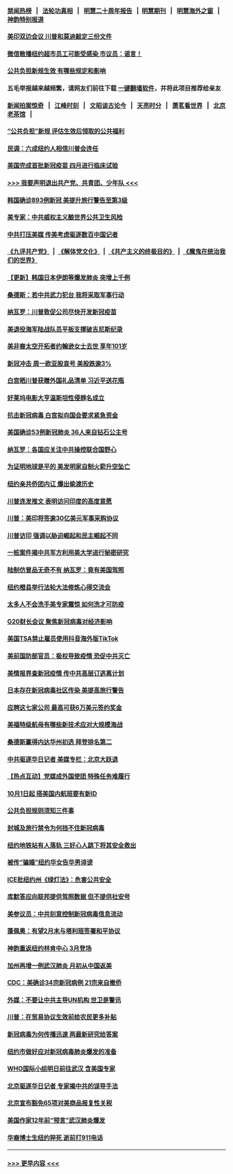 #### [禁闻热榜](热点新闻.md?=0)  &nbsp;&nbsp;|&nbsp;&nbsp; [法轮功真相](https://github.com/gfw-breaker/truth/blob/master/README.md?=0) &nbsp;&nbsp;|&nbsp;&nbsp; [明慧二十周年报告](https://github.com/gfw-breaker/mh-reports/blob/master/README.md?=0) &nbsp;&nbsp;|&nbsp;&nbsp;[明慧期刊](https://github.com/gfw-breaker/mh-qikan) &nbsp;&nbsp;|&nbsp;&nbsp; [明慧海外之窗](https://github.com/gfw-breaker/mh-news/blob/master/README.md?=0) &nbsp;&nbsp;|&nbsp;&nbsp; [神韵特别报道](https://github.com/gfw-breaker/mh-news/blob/master/shenyun.md?=0)
#### [美印双边会议 川普和莫迪敲定三份文件](../pages/nsc412/n11894247.md?t=02252302) 
#### [微信散播纽约超市员工可能受感染  市议员：谣言！](../pages/nsc412/n11893861.md?t=02252302) 
#### [公共负担新规生效 有哪些规定和影响](../pages/nsc412/n11893866.md?t=02252302) 
#### 五毛举报越来越频繁，请网友们前往下载 [一键翻墙软件](https://github.com/gfw-breaker/ssr-accounts)，并将此项目推荐给亲友
#### [新闻拍案惊奇](https://github.com/gfw-breaker/banned-news/blob/master/pages/link4.md) &nbsp;&nbsp;|&nbsp;&nbsp; [江峰时刻](https://github.com/gfw-breaker/banned-news/blob/master/pages/link4.md) &nbsp;&nbsp;|&nbsp;&nbsp; [文昭谈古论今](https://github.com/gfw-breaker/banned-news/blob/master/pages/link4.md) &nbsp;&nbsp;|&nbsp;&nbsp; [天亮时分](https://github.com/gfw-breaker/banned-news/blob/master/pages/link4.md) &nbsp;&nbsp;|&nbsp;&nbsp; [萧茗看世界](https://github.com/gfw-breaker/banned-news/blob/master/pages/link4.md) &nbsp;&nbsp;|&nbsp;&nbsp; [北京老茶馆](https://github.com/gfw-breaker/banned-news/blob/master/pages/link4.md) &nbsp;&nbsp;|&nbsp;&nbsp; 
#### [“公共负担”新规  评估生效后领取的公共福利](../pages/nsc412/n11893847.md?t=02252302) 
#### [民调：六成纽约人相信川普会连任](../pages/nsc412/n11893884.md?t=02252302) 
#### [美国完成首批新冠疫苗 四月进行临床试验](../pages/nsc412/n11893526.md?t=02252302) 
#### [>>> 我要声明退出共产党、共青团、少年队 <<<](https://github.com/begood0513/goodnews/blob/master/quit/letter.md) 
#### [韩国确诊893例新冠 美提升旅行警告至第3级](../pages/nsc412/n11893662.md?t=02252302) 
#### [美专家：中共威权主义酿世界公共卫生风险](../pages/nsc412/n11893474.md?t=02252302) 
#### [中共打压美媒 传美考虑驱逐数百中国记者](../pages/nsc412/n11893178.md?t=02252302) 
#### [《九评共产党》](https://github.com/begood0513/9ping.md/blob/master/README.md) &nbsp;|&nbsp; [《解体党文化》](../../../../jtdwh.md/blob/master/README.md)  &nbsp;|&nbsp; [《共产主义的终极目的》](../../../../gczydzjmd.md/blob/master/README.md) &nbsp;|&nbsp; [《魔鬼在统治我们的世界》](../../../../mgztzwmdsj.md/blob/master/README.md) 
#### [【更新】韩国日本伊朗等爆发肺炎 突增上千例](../pages/nsc412/n11890652.md?t=02252302) 
#### [桑德斯：若中共武力犯台 我将采取军事行动](../pages/nsc412/n11893282.md?t=02252302) 
#### [纳瓦罗：川普敦促公司尽快开发新冠疫苗](../pages/nsc412/n11893211.md?t=02252302) 
#### [美退役海军陆战队员平板支撑破吉尼斯纪录](../pages/nsc412/n11893022.md?t=02252302) 
#### [美非裔太空开拓者约翰逊女士去世 享年101岁](../pages/nsc412/n11892917.md?t=02252302) 
#### [新冠冲击 周一欧亚股哀号 美股跌逾3%](../pages/nsc412/n11892648.md?t=02252302) 
#### [白宫晒川普获赠外国礼品清单 习近平送花瓶](../pages/nsc412/n11892985.md?t=02252302) 
#### [好莱坞电影大亨温斯坦性侵罪名成立](../pages/nsc412/n11892907.md?t=02252302) 
#### [抗击新冠病毒 白宫拟向国会要求紧急资金](../pages/nsc412/n11892943.md?t=02252302) 
#### [美国确诊53例新冠肺炎 36人来自钻石公主号](../pages/nsc412/n11892877.md?t=02252302) 
#### [纳瓦罗：各国应关注中共操控联合国野心](../pages/nsc412/n11892856.md?t=02252302) 
#### [为证明地球是平的 美发明家自制火箭升空坠亡](../pages/nsc412/n11892645.md?t=02252302) 
#### [纽约亲共侨团内讧 爆出偷渡历史](../pages/nsc412/n11891235.md?t=02252302) 
#### [川普连发推文 表明访问印度的高度意愿](../pages/nsc412/n11891927.md?t=02252302) 
#### [川普：美印将签逾30亿美元军事采购协议](../pages/nsc412/n11892494.md?t=02252302) 
#### [川普访印 强调以胁迫崛起和民主崛起不同](../pages/nsc412/n11891855.md?t=02252302) 
#### [一桩案件揭中共军方利用美大学进行秘密研究](../pages/nsc412/n11891206.md?t=02252302) 
#### [陆制仿冒品无奇不有 纳瓦罗：竟有美国驾照](../pages/nsc412/n11890953.md?t=02252302) 
#### [纽约橙县举行法轮大法修炼心得交流会](../pages/nsc412/n11890760.md?t=02252302) 
#### [太多人不会洗手美专家震惊 如何洗才可防疫](../pages/nsc412/n11875866.md?t=02252302) 
#### [G20财长会议 聚焦新冠病毒对经济影响](../pages/nsc412/n11890400.md?t=02252302) 
#### [美国TSA禁止雇员使用抖音海外版TikTok](../pages/nsc412/n11890500.md?t=02252302) 
#### [美前国防部官员：极权导致疫情 恐促中共灭亡](../pages/nsc412/n11889092.md?t=02252302) 
#### [美情报界查新冠疫情 传中共高层订逃离计划](../pages/nsc412/n11888161.md?t=02252302) 
#### [日本存在新冠病毒社区传染 美提高旅行警告](../pages/nsc412/n11889917.md?t=02252302) 
#### [应聘这七家公司 最高可获6万美元签约奖金](../pages/nsc412/n11879446.md?t=02252302) 
#### [美福特级航母有哪些新技术应对大规模海战](../pages/nsc412/n11882087.md?t=02252302) 
#### [桑德斯赢得内达华州初选 拜登排名第二](../pages/nsc412/n11888760.md?t=02252302) 
#### [中共驱逐华日记者 美媒专栏：北京大跃退](../pages/nsc412/n11888453.md?t=02252302) 
#### [【热点互动】党媒成外国使团 特殊任务难履行](../pages/nsc412/n11888306.md?t=02252302) 
#### [10月1日起 搭美国内航班要有新ID](../pages/nsc412/n11888243.md?t=02252302) 
#### [公共负担规则须知三件事](../pages/nsc412/n11888123.md?t=02252302) 
#### [封城及旅行禁令为何挡不住新冠病毒](../pages/nsc412/n11888067.md?t=02252302) 
#### [纽约地铁站有人落轨   三好心人跳下将其安全救出](../pages/nsc412/n11888088.md?t=02252302) 
#### [被传“骗婚”纽约华女告华男诽谤](../pages/nsc412/n11887303.md?t=02252302) 
#### [ICE批纽约州《绿灯法》：危害公共安全](../pages/nsc412/n11887285.md?t=02252302) 
#### [库默答应向联邦提供驾照数据 但不提供社安号](../pages/nsc412/n11887269.md?t=02252302) 
#### [美参议员：中共刻意控制新冠病毒信息流动](../pages/nsc412/n11887949.md?t=02252302) 
#### [蓬佩奥：有望2月末与塔利班签署和平协议](../pages/nsc412/n11887248.md?t=02252302) 
#### [神韵重返纽约林肯中心 3月登场](../pages/nsc412/n11885013.md?t=02252302) 
#### [加州再增一例武汉肺炎 月初从中国返美](../pages/nsc412/n11886929.md?t=02252302) 
#### [CDC：美确诊34宗新冠病例 21宗来自撤侨](../pages/nsc412/n11886795.md?t=02252302) 
#### [外媒：不要让中共主导UN机构 世卫是警讯](../pages/nsc412/n11886401.md?t=02252302) 
#### [川普：在贸易协议生效前给农民更多补贴](../pages/nsc412/n11886549.md?t=02252302) 
#### [新冠病毒为何传播迅速 两最新研究给答案](../pages/nsc412/n11886505.md?t=02252302) 
#### [纽约市做好应对新冠病毒肺炎爆发的准备](../pages/nsc412/n11885019.md?t=02252302) 
#### [WHO国际小组明日前往武汉 含美国专家](../pages/nsc412/n11886380.md?t=02252302) 
#### [北京驱逐华日记者 专家揭中共的误导手法](../pages/nsc412/n11886124.md?t=02252302) 
#### [北京宣布豁免65项对美商品报复性关税](../pages/nsc412/n11885960.md?t=02252302) 
#### [美国作家12年前“预言”武汉肺炎爆发](../pages/nsc412/n11885487.md?t=02252302) 
#### [华裔博士生纽约猝死  逝前打911电话](../pages/nsc412/n11885007.md?t=02252302) 

----
#### [ >>> 更早内容 <<< ](../indexes/nsc412-earlier.md)
